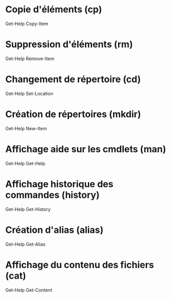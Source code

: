 # Copie d'éléments (cp)
Get-Help Copy-Item

# Suppression d'éléments (rm)
Get-Help Remove-Item

# Changement de répertoire (cd)
Get-Help Set-Location

# Création de répertoires (mkdir)
Get-Help New-Item

# Affichage aide sur les cmdlets (man)
Get-Help Get-Help

# Affichage historique des commandes (history)
Get-Help Get-History

# Création d'alias (alias)
Get-Help Get-Alias

# Affichage du contenu des fichiers (cat)
Get-Help Get-Content

